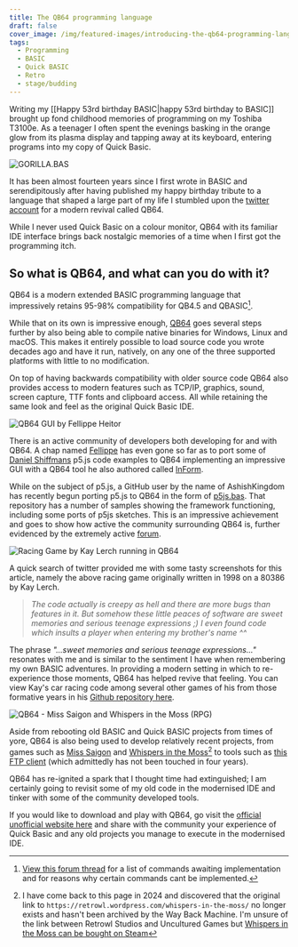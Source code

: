 ```yaml
---
title: The QB64 programming language
draft: false
cover_image: /img/featured-images/introducing-the-qb64-programming-language.png
tags:
  - Programming
  - BASIC
  - Quick BASIC
  - Retro
  - stage/budding
---
```


Writing my [[Happy 53rd birthday BASIC|happy 53rd birthday to BASIC]] brought up fond childhood memories of programming on my Toshiba T3100e. As a teenager I often spent the evenings basking in the orange glow from its plasma display and tapping away at its keyboard, entering programs into my copy of Quick Basic.

![GORILLA.BAS](/img/introducing-the-qb64-programming-language-3.png "GORILLA.BAS")

It has been almost fourteen years since I first wrote in BASIC and serendipitously after having published my happy birthday tribute to a language that shaped a large part of my life I stumbled upon the [twitter account](https://twitter.com/QB64team) for a modern revival called QB64.

While I never used Quick Basic on a colour monitor, QB64 with its familiar IDE interface brings back nostalgic memories of a time when I first got the programming itch.

## So what is QB64, and what can you do with it?

QB64 is a modern extended BASIC programming language that impressively retains 95-98% compatibility for QB4.5 and QBASIC[^1].

While that on its own is impressive enough, [QB64](https://qb64.com/) goes several steps further by also being able to compile native binaries for Windows, Linux and macOS. This makes it entirely possible to load source code you wrote decades ago and have it run, natively, on any one of the three supported platforms with little to no modification.

On top of having backwards compatibility with older source code QB64 also provides access to modern features such as TCP/IP, graphics, sound, screen capture, TTF fonts and clipboard access. All while retaining the same look and feel as the original Quick Basic IDE.

![QB64 GUI by Fellippe Heitor](/img/introducing-the-qb64-programming-language-2.png "QB64 GUI by [Fellippe Heitor](https://github.com/FellippeHeitor/InForm)")

There is an active community of developers both developing for and with QB64. A chap named [Fellippe](https://twitter.com/FellippeHeitor) has even gone so far as to port some of [Daniel Shiffmans](https://twitter.com/shiffman) p5.js code examples to QB64 implementing an impressive GUI with a QB64 tool he also authored called [InForm](https://github.com/FellippeHeitor/InForm).

While on the subject of p5.js, a GitHub user by the name of AshishKingdom has recently begun porting p5.js to QB64 in the form of [p5js.bas](https://github.com/AshishKingdom/p5js.bas). That repository has a number of samples showing the framework functioning, including some ports of p5js sketches. This is an impressive achievement and goes to show how active the community surrounding QB64 is, further evidenced by the extremely active [forum](https://qb64.boards.net/).

![Racing Game by Kay Lerch running in QB64](/img/introducing-the-qb64-programming-language-4.png "Racing Game by [Kay Lerch](https://github.com/KayLerch/qbasic-teenage-masterpieces)")

A quick search of twitter provided me with some tasty screenshots for this article, namely the above racing game originally written in 1998 on a 80386 by Kay Lerch.

> _The code actually is creepy as hell and there are more bugs than features in it. But somehow these little peaces of software are sweet memories and serious teenage expressions ;) I even found code which insults a player when entering my brother's name ^^_

The phrase _"...sweet memories and serious teenage expressions..."_ resonates with me and is similar to the sentiment I have when remembering my own BASIC adventures. In providing a modern setting in which to re-experience those moments, QB64 has helped revive that feeling. You can view Kay's car racing code among several other games of his from those formative years in his [Github repository here](https://github.com/KayLerch/qbasic-teenage-masterpieces).

![QB64 - Miss Saigon and Whispers in the Moss (RPG)](/img/introducing-the-qb64-programming-language-5.png "Miss Saigon by [Greater Evil Games](http://www.greaterevilgames.com/) and [Whispers in the Moss](https://store.steampowered.com/app/1944310/Whispers_in_the_Moss/)")

Aside from rebooting old BASIC and Quick BASIC projects from times of yore, QB64 is also being used to develop relatively recent projects, from games such as [Miss Saigon](https://greaterevil.itch.io/miss-saigon) and [Whispers in the Moss](https://store.steampowered.com/app/1944310/Whispers_in_the_Moss/)[^2] to tools such as [this FTP client](https://github.com/mkilgore/qb64_ftp_client) (which admittedly has not been touched in four years).

QB64 has re-ignited a spark that I thought time had extinguished; I am certainly going to revisit some of my old code in the modernised IDE and tinker with some of the community developed tools.

If you would like to download and play with QB64, go visit the [official unofficial website here](http://www.qb64.org/) and share with the community your experience of Quick Basic and any old projects you manage to execute in the modernised IDE.

[^1]: [View this forum thread](http://www.qb64.net/forum/index.php?board=15.0) for a list of commands awaiting implementation and for reasons why certain commands cant be implemented.
[^2]: I have come back to this page in 2024 and discovered that the original link to `https://retrowl.wordpress.com/whispers-in-the-moss/` no longer exists and hasn't been archived by the Way Back Machine. I'm unsure of the link between Retrowl Studios and Uncultured Games but [Whispers in the Moss can be bought on Steam](https://store.steampowered.com/app/1944310/Whispers_in_the_Moss/)
